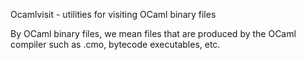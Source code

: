 Ocamlvisit - utilities for visiting OCaml binary files

By OCaml binary files, we mean files that are produced by the OCaml
compiler such as .cmo, bytecode executables, etc.
